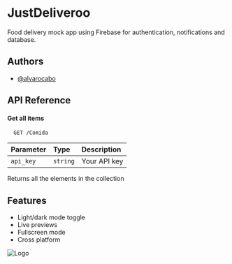 
# JustDeliveroo

Food delivery mock app using Firebase for authentication, notifications and database.


## Authors

- [@alvarocabo](https://www.github.com/alvarocabo)


## API Reference

#### Get all items

```http
  GET /Comida
```

| Parameter | Type     | Description                |
| :-------- | :------- | :------------------------- |
| `api_key` | `string` | Your API key |

Returns all the elements in the collection


## Features

- Light/dark mode toggle
- Live previews
- Fullscreen mode
- Cross platform


![Logo](https://github.com/alvarocabo/JustDeliveroo/blob/master/app/src/main/res/drawable/logo_ok.png?raw=true)

